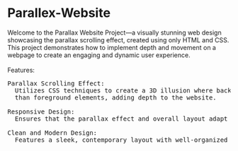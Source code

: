 # Parallex-Website
Welcome to the Parallax Website Project—a visually stunning web design showcasing the parallax scrolling effect, created using only HTML and CSS. This project demonstrates how to implement depth and movement on a webpage to create an engaging and dynamic user experience.
<br><br>
Features:
<pre>
Parallax Scrolling Effect: 
  Utilizes CSS techniques to create a 3D illusion where background elements move at a different speed <br>  than foreground elements, adding depth to the website.<br>
Responsive Design: 
  Ensures that the parallax effect and overall layout adapt seamlessly to various screen sizes and devices.<br>
Clean and Modern Design: 
  Features a sleek, contemporary layout with well-organized content and stylish typography.<br>
</pre>
